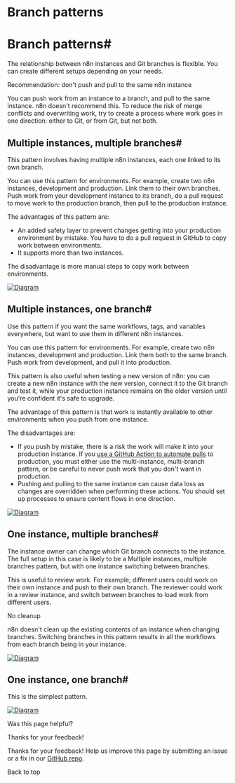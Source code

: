 # Branch patterns

[ ](https://github.com/n8n-io/n8n-docs/edit/main/docs/source-control-environments/understand/patterns.md "Edit this page")

# Branch patterns#

The relationship between n8n instances and Git branches is flexible. You can create different setups depending on your needs. 

Recommendation: don't push and pull to the same n8n instance

You can push work from an instance to a branch, and pull to the same instance. n8n doesn't recommend this. To reduce the risk of merge conflicts and overwriting work, try to create a process where work goes in one direction: either to Git, or from Git, but not both.

## Multiple instances, multiple branches#

This pattern involves having multiple n8n instances, each one linked to its own branch. 

You can use this pattern for environments. For example, create two n8n instances, development and production. Link them to their own branches. Push work from your development instance to its branch, do a pull request to move work to the production branch, then pull to the production instance.

The advantages of this pattern are:

  * An added safety layer to prevent changes getting into your production environment by mistake. You have to do a pull request in GitHub to copy work between environments.
  * It supports more than two instances.



The disadvantage is more manual steps to copy work between environments.

[![Diagram](../../../_images/source-control-environments/vc-multi-multi.png)](https://docs.n8n.io/_images/source-control-environments/vc-multi-multi.png)

## Multiple instances, one branch#

Use this pattern if you want the same workflows, tags, and variables everywhere, but want to use them in different n8n instances. 

You can use this pattern for environments. For example, create two n8n instances, development and production. Link them both to the same branch. Push work from development, and pull it into production.

This pattern is also useful when testing a new version of n8n: you can create a new n8n instance with the new version, connect it to the Git branch and test it, while your production instance remains on the older version until you're confident it's safe to upgrade.

The advantage of this pattern is that work is instantly available to other environments when you push from one instance.

The disadvantages are:

  * If you push by mistake, there is a risk the work will make it into your production instance. If you [use a GitHub Action to automate pulls](../../create-environments/#optional-use-a-github-action-to-automate-pulls) to production, you must either use the multi-instance, multi-branch pattern, or be careful to never push work that you don't want in production.
  * Pushing and pulling to the same instance can cause data loss as changes are overridden when performing these actions. You should set up processes to ensure content flows in one direction.



[![Diagram](../../../_images/source-control-environments/vc-multi-one.png)](https://docs.n8n.io/_images/source-control-environments/vc-multi-one.png)

## One instance, multiple branches#

The instance owner can change which Git branch connects to the instance. The full setup in this case is likely to be a Multiple instances, multiple branches pattern, but with one instance switching between branches.

This is useful to review work. For example, different users could work on their own instance and push to their own branch. The reviewer could work in a review instance, and switch between branches to load work from different users.

No cleanup

n8n doesn't clean up the existing contents of an instance when changing branches. Switching branches in this pattern results in all the workflows from each branch being in your instance.

[![Diagram](../../../_images/source-control-environments/vc-one-multi.png)](https://docs.n8n.io/_images/source-control-environments/vc-one-multi.png)

## One instance, one branch#

This is the simplest pattern.

[![Diagram](../../../_images/source-control-environments/vc-one-one.png)](https://docs.n8n.io/_images/source-control-environments/vc-one-one.png)

Was this page helpful? 

Thanks for your feedback! 

Thanks for your feedback! Help us improve this page by submitting an issue or a fix in our [GitHub repo](https://github.com/n8n-io/n8n-docs). 

Back to top 
